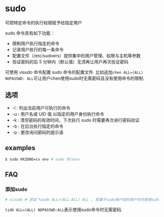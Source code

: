# sudo
可把特定命令的执行权限赋予给指定用户

sudo 命令具有如下功能：
- 限制用户执行指定的命令
- 记录用户执行的每一条命令
- 配置文件（/etc/sudoers）提供集中的用户管理、权限与主机等参数
- 验证密码的后 5 分钟内（默认值）无须再让用户再次验证密码

可使用 visudo 命令配置 sudo 命令的配置文件. 比如追加`chen ALL=(ALL) NOPASSWD: ALL`可让用户chen使用sudo时无需密码且没有使用命令的限制.

## 选项
- -l : 列出当前用户可执行的命令
- -u : 用户名或 UID 值 以指定的用户身份执行命令
- -k : 清空密码的有效时间，下次执行 sudo 时需要再次进行密码验证
- -b : 在后台执行指定的命令
- -p : 更改询问密码的提示语

## examples
```bash
$ sudo KKZONE=cn env # sudo 传入env
```

## FAQ
### 添加sudo
```sh
# visudo # 添加`%sudo	ALL=(ALL:ALL) ALL`, 即属于sudo用户组的用户均可使用sudo命令
```

`tidb ALL=(ALL) NOPASSWD:ALL`表示使用sudo命令时无需密码.